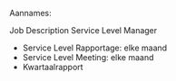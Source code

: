 Aannames:

Job Description Service Level Manager
- Service Level Rapportage: elke maand
- Service Level Meeting: elke maand
- Kwartaalrapport

